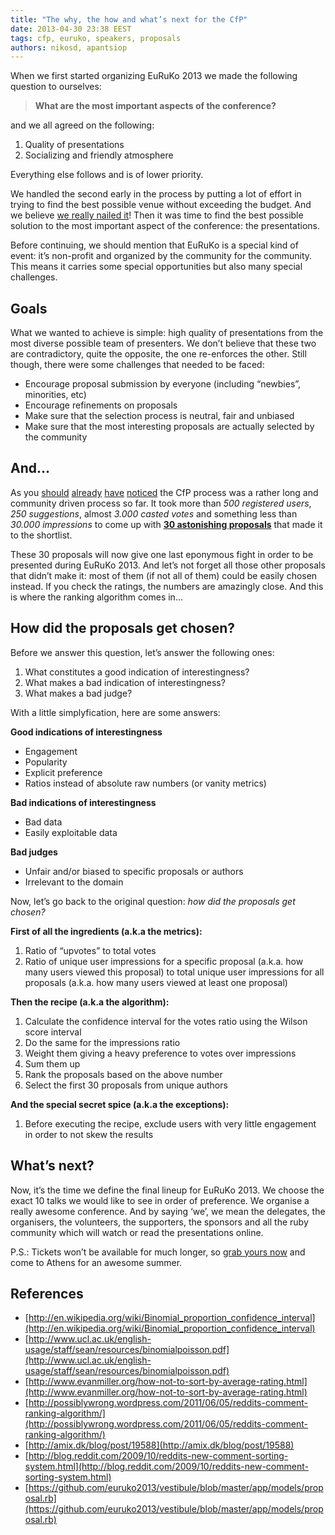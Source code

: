 ```yaml
---
title: "The why, the how and what’s next for the CfP"
date: 2013-04-30 23:38 EEST
tags: cfp, euruko, speakers, proposals
authors: nikosd, apantsiop
---
```


When we first started organizing EuRuKo 2013 we made the following question to ourselves:

> **What are the most important aspects of the conference?**

and we all agreed on the following:

1. Quality of presentations
2. Socializing and friendly atmosphere

Everything else follows and is of lower priority.

We handled the second early in the process by putting a lot of effort in trying to find the best possible venue without exceeding the budget.
And we believe [we really nailed it](http://euruko2013.org/#venue)!
Then it was time to find the best possible solution to the most important aspect of the conference: the presentations.

Before continuing, we should mention that EuRuKo is a special kind of event: it’s non-profit and organized by the community for the community.
This means it carries some special opportunities but also many special challenges.

Goals
-----

What we wanted to achieve is simple: high quality of presentations from the most diverse possible team of presenters.
We don’t believe that these two are contradictory, quite the opposite, the one re-enforces the other.
Still though, there were some challenges that needed to be faced:

* Encourage proposal submission by everyone (including “newbies”, minorities, etc)
* Encourage refinements on proposals
* Make sure that the selection process is neutral, fair and unbiased
* Make sure that the most interesting proposals are actually selected by the community

And...
------

As you [should](/blog/2013-03-28-call-for-presentations/)
[already](/blog/2013-04-13-ten-days-before-the-cfp-closes-and/)
[have](/blog/2013-04-22-oh-my-cfp-submissions-coming-to-an-end-what-s-next-stats-and-more/)
[noticed](/blog/2013-04-28-taking-off-the-cfp-masks-the-ones-who-made-it-in-the-shortlist/)
the CfP process was a rather long and community driven process so far.
It took more than _500 registered users_, _250 suggestions_, almost _3.000 casted votes_ and something less than _30.000 impressions_
to come up with **[30 astonishing proposals](http://cfp.euruko2013.org/proposals)** that made it to the shortlist.

These 30 proposals will now give one last eponymous fight in order to be presented during EuRuKo 2013.
And let’s not forget all those other proposals that didn’t make it: most of them (if not all of them) could be easily chosen instead.
If you check the ratings, the numbers are amazingly close. And this is where the ranking algorithm comes in...

How did the proposals get chosen?
---------------------------------

Before we answer this question, let’s answer the following ones:

1. What constitutes a good indication of interestingness?
2. What makes a bad indication of interestingness?
3. What makes a bad judge?

With a little simplyfication, here are some answers:

**Good indications of interestingness**

* Engagement
* Popularity
* Explicit preference
* Ratios instead of absolute raw numbers (or vanity metrics)

**Bad indications of interestingness**

* Bad data
* Easily exploitable data

**Bad judges**

* Unfair and/or biased to specific proposals or authors
* Irrelevant to the domain

Now, let’s go back to the original question: _how did the proposals get chosen?_

**First of all the ingredients (a.k.a the metrics):**

1. Ratio of “upvotes” to total votes
2. Ratio of unique user impressions for a specific proposal (a.k.a. how many users viewed this proposal) to total unique user impressions for all proposals (a.k.a. how many users viewed at least one proposal)

**Then the recipe (a.k.a the algorithm):**

1. Calculate the confidence interval for the votes ratio using the Wilson score interval
2. Do the same for the impressions ratio
3. Weight them giving a heavy preference to votes over impressions
4. Sum them up
5. Rank the proposals based on the above number
6. Select the first 30 proposals from unique authors

**And the special secret spice (a.k.a the exceptions):**

1. Before executing the recipe, exclude users with very little engagement in order to not skew the results

What’s next?
------------

Now, it’s the time we define the final lineup for EuRuKo 2013.
We choose the exact 10 talks we would like to see in order of preference.
We organise a really awesome conference.
And by saying ‘we’, we mean the delegates, the organisers, the volunteers, the supporters, the sponsors and all the ruby community which will watch or read the presentations online.

P.S.: Tickets won’t be available for much longer, so [grab yours now](https://www.eventora.com/en/Events/euruko-2013-athens) and come to Athens for an awesome summer.

References
----------

* [http://en.wikipedia.org/wiki/Binomial_proportion_confidence_interval](http://en.wikipedia.org/wiki/Binomial_proportion_confidence_interval)
* [http://www.ucl.ac.uk/english-usage/staff/sean/resources/binomialpoisson.pdf](http://www.ucl.ac.uk/english-usage/staff/sean/resources/binomialpoisson.pdf)
* [http://www.evanmiller.org/how-not-to-sort-by-average-rating.html](http://www.evanmiller.org/how-not-to-sort-by-average-rating.html)
* [http://possiblywrong.wordpress.com/2011/06/05/reddits-comment-ranking-algorithm/](http://possiblywrong.wordpress.com/2011/06/05/reddits-comment-ranking-algorithm/)
* [http://amix.dk/blog/post/19588](http://amix.dk/blog/post/19588)
* [http://blog.reddit.com/2009/10/reddits-new-comment-sorting-system.html](http://blog.reddit.com/2009/10/reddits-new-comment-sorting-system.html)
* [https://github.com/euruko2013/vestibule/blob/master/app/models/proposal.rb](https://github.com/euruko2013/vestibule/blob/master/app/models/proposal.rb)
